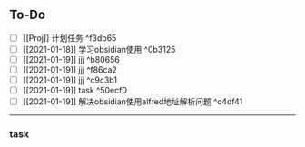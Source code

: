 
## To-Do
- [ ] [[Proj]] 计划任务 ^f3db65
- [ ] [[2021-01-18]] 学习obsidian使用 ^0b3125
- [ ] [[2021-01-19]] jjj ^b80656
- [ ] [[2021-01-19]] jjj ^f86ca2
- [ ] [[2021-01-19]] jjj ^c9c3b1
- [ ] [[2021-01-19]] task ^50ecf0
- [ ] [[2021-01-19]] 解决obsidian使用alfred地址解析问题 ^c4df41

---


### task
